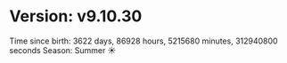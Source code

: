 # Version: v9.10.30
Time since birth: 3622 days, 86928 hours, 5215680 minutes, 312940800 seconds
Season: Summer ☀️
